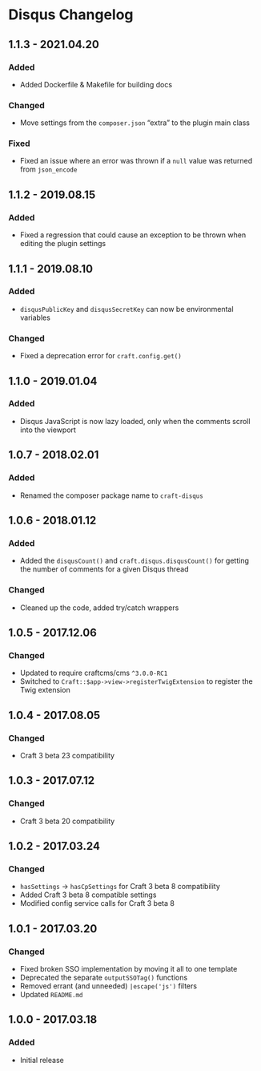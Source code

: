 # Disqus Changelog

## 1.1.3 - 2021.04.20
### Added
* Added Dockerfile & Makefile for building docs

### Changed
* Move settings from the `composer.json` “extra” to the plugin main class

### Fixed
* Fixed an issue where an error was thrown if a `null` value was returned from `json_encode`

## 1.1.2 - 2019.08.15
### Added
* Fixed a regression that could cause an exception to be thrown when editing the plugin settings

## 1.1.1 - 2019.08.10
### Added
* `disqusPublicKey` and `disqusSecretKey` can now be environmental variables

### Changed
* Fixed a deprecation error for `craft.config.get()`

## 1.1.0 - 2019.01.04
### Added
* Disqus JavaScript is now lazy loaded, only when the comments scroll into the viewport

## 1.0.7 - 2018.02.01
### Added
* Renamed the composer package name to `craft-disqus`

## 1.0.6 - 2018.01.12
### Added
* Added the `disqusCount()` and `craft.disqus.disqusCount()` for getting the number of comments for a given Disqus thread

### Changed
* Cleaned up the code, added try/catch wrappers

## 1.0.5 - 2017.12.06
### Changed
* Updated to require craftcms/cms `^3.0.0-RC1`
* Switched to `Craft::$app->view->registerTwigExtension` to register the Twig extension

## 1.0.4 - 2017.08.05
### Changed
* Craft 3 beta 23 compatibility

## 1.0.3 - 2017.07.12
### Changed
* Craft 3 beta 20 compatibility

## 1.0.2 - 2017.03.24
### Changed
* `hasSettings` -> `hasCpSettings` for Craft 3 beta 8 compatibility
* Added Craft 3 beta 8 compatible settings
* Modified config service calls for Craft 3 beta 8

## 1.0.1 - 2017.03.20
### Changed
* Fixed broken SSO implementation by moving it all to one template
* Deprecated the separate `outputSSOTag()` functions
* Removed errant (and unneeded) `|escape('js')` filters
* Updated `README.md`

## 1.0.0 - 2017.03.18
### Added
* Initial release
